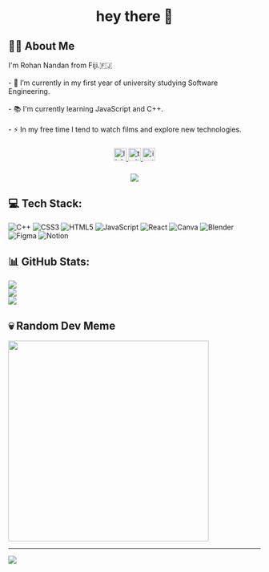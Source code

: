<h1 align="center">hey there 👋</h1>

## 👨‍💻  About Me

<p align="left">I'm Rohan Nandan from Fiji.🇫🇯<br><br>- 🔭 I’m currently in my first year of university studying Software Engineering.<br><br>- 📚 I'm currently learning JavaScript and C++.<br><br>- ⚡ In my free time I tend to watch films and explore new technologies.</p>

###

<div align="center">
  <a href="https://www.linkedin.com/in/rohan-n-3a83b5287/" target="_blank">
    <img src="https://img.shields.io/static/v1?message=LinkedIn&logo=linkedin&label=&color=0077B5&logoColor=white&labelColor=&style=for-the-badge" height="25" alt="linkedin logo"  />
  </a>
  <a href="https://x.com/SRVSRR" target="_blank">
    <img src="https://img.shields.io/static/v1?message=Twitter&logo=twitter&label=&color=1DA1F2&logoColor=white&labelColor=&style=for-the-badge" height="25" alt="twitter logo"  />
  </a>
  <a href="https://www.instagram.com/rohan_nandan_/" target="_blank">
    <img src="https://img.shields.io/static/v1?message=Instagram&logo=instagram&label=&color=E4405F&logoColor=white&labelColor=&style=for-the-badge" height="25" alt="instagram logo"  />
  </a>
</div>

###

<div align="center">
  <img src="https://visitor-badge.laobi.icu/badge?page_id=srvsrr.srvsrr&"  />
</div>

## 💻 Tech Stack:
![C++](https://img.shields.io/badge/c++-%2300599C.svg?style=for-the-badge&logo=c%2B%2B&logoColor=white) ![CSS3](https://img.shields.io/badge/css3-%231572B6.svg?style=for-the-badge&logo=css3&logoColor=white) ![HTML5](https://img.shields.io/badge/html5-%23E34F26.svg?style=for-the-badge&logo=html5&logoColor=white) ![JavaScript](https://img.shields.io/badge/javascript-%23323330.svg?style=for-the-badge&logo=javascript&logoColor=%23F7DF1E) ![React](https://img.shields.io/badge/react-%2320232a.svg?style=for-the-badge&logo=react&logoColor=%2361DAFB) ![Canva](https://img.shields.io/badge/Canva-%2300C4CC.svg?style=for-the-badge&logo=Canva&logoColor=white) ![Blender](https://img.shields.io/badge/blender-%23F5792A.svg?style=for-the-badge&logo=blender&logoColor=white) ![Figma](https://img.shields.io/badge/figma-%23F24E1E.svg?style=for-the-badge&logo=figma&logoColor=white) ![Notion](https://img.shields.io/badge/Notion-%23000000.svg?style=for-the-badge&logo=notion&logoColor=white)
## 📊 GitHub Stats:
![](https://github-readme-stats.vercel.app/api?username=SRVSRR&theme=highcontrast&hide_border=true&include_all_commits=true&count_private=true)<br/>
![](https://github-readme-streak-stats.herokuapp.com/?user=SRVSRR&theme=highcontrast&hide_border=true)<br/>
![](https://github-readme-stats.vercel.app/api/top-langs/?username=SRVSRR&theme=highcontrast&hide_border=true&include_all_commits=true&count_private=true&layout=compact)


## 💀 Random Dev Meme
<img src='https://memer-new.vercel.app/' style="height: 400px;"/>

---
[![](https://visitcount.itsvg.in/api?id=SRVSRR&icon=0&color=0)](https://visitcount.itsvg.in)

